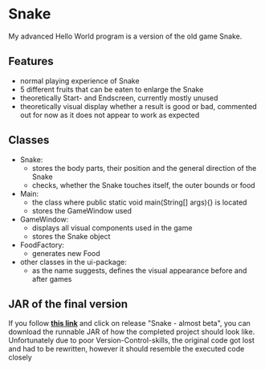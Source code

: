# Snake
My advanced Hello World program is a version of the old game Snake.

## Features
- normal playing experience of Snake
- 5 different fruits that can be eaten to enlarge the Snake
- theoretically Start- and Endscreen, currently mostly unused
- theoretically visual display whether a result is good or bad, commented out for now as it does not appear to work as expected

## Classes
- Snake:
  - stores the body parts, their position and the general direction of the Snake
  - checks, whether the Snake touches itself, the outer bounds or food
- Main:
  - the class where public static void main(String[] args){} is located
  - stores the GameWindow used
- GameWindow:
  - displays all visual components used in the game
  - stores the Snake object
- FoodFactory:
  - generates new Food
- other classes in the ui-package:
  - as the name suggests, defines the visual appearance before and after games 
  
## JAR of the final version
If you follow <a href="https://github.com/delvh/Snake/releases">**this link**</a> and click on release "Snake - almost beta", you can download the runnable JAR of how the completed project should look like. Unfortunately due to poor Version-Control-skills, the original code got lost and had to be rewritten, however it should resemble the executed code closely
